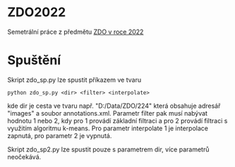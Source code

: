 # ZDO2022

Semetrální práce z předmětu [ZDO v roce 2022](https://nbviewer.jupyter.org/github/mjirik/ZDO/blob/master/ZDOsem2022.ipynb)

# Spuštění

Skript zdo_sp.py lze spustit příkazem ve tvaru

```shell
python zdo_sp.py <dir> <filter> <interpolate>
```
kde dir je cesta ve tvaru např. "D:/Data/ZDO/224" která obsahuje adresář "images" a soubor annotations.xml. Parametr filter pak musí nabývat hodnotu 1 nebo 2, kdy pro 1 provádí základní filtraci a pro 2 provádí filtraci s využitím algoritmu k-means. Pro parametr interpolate 1 je interpolace zapnutá, pro parametr 2 je vypnutá.

Skript zdo_sp2.py lze spustit pouze s parametrem dir, více parametrů neočekává.